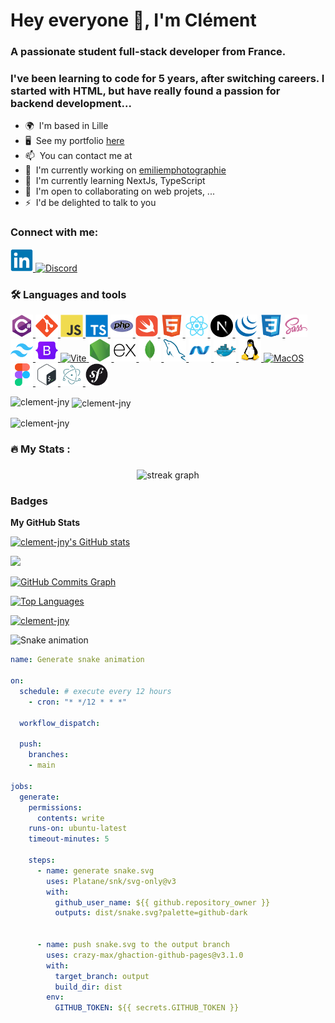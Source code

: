 # Hey everyone 👋, I'm Clément

### A passionate student full-stack developer from France.

### I've been learning to code for 5 years, after switching careers. I started with HTML, but have really found a passion for backend development...

* 🌍  I'm based in Lille
* 🖥️  See my portfolio [here](http://clement-jny.github.io/)
* 📫  You can contact me at [](mailto:)
* 🚀  I'm currently working on [emiliemphotographie](https://github.com/clement-jny/emiliemphotographie)
* 🧠  I'm currently learning NextJs, TypeScript
* 🤝  I'm open to collaborating on web projets, ...
* ⚡   I'd be delighted to talk to you

### Connect with me:

<p align="left">
<a href="https://www.linkedin.com/in/clement-jaunay" target="_blank" rel="noreferrer">
<img src="https://raw.githubusercontent.com/devicons/devicon/master/icons/linkedin/linkedin-original.svg" width="36" height="36" alt="LinkedIn" />
</a>

<a href="https://discord.com/users/WlinT3rn_" target="_blank" rel="noreferrer">
<img src="https://raw.githubusercontent.com/danielcranney/readme-generator/main/public/icons/socials/discord.svg"
width="36" height="36" alt="Discord" />
</a>
</p>

### 🛠 Languages and tools

<p align="left">
<a href="https://docs.microsoft.com/en-us/dotnet/csharp/" target="_blank" rel="noreferrer">
<img src="https://raw.githubusercontent.com/devicons/devicon/master/icons/csharp/csharp-original.svg" width="36"
height="36" alt="C#" />
</a>

<a href="https://git-scm.com/" target="_blank" rel="noreferrer">
<img src="https://raw.githubusercontent.com/devicons/devicon/master/icons/git/git-original.svg" width="36"
height="36" alt="Git" />
</a>

<a href="https://developer.mozilla.org/en-US/docs/Web/JavaScript" target="_blank" rel="noreferrer">
<img src="https://raw.githubusercontent.com/devicons/devicon/master/icons/javascript/javascript-original.svg"
width="36" height="36" alt="JavaScript" />
</a>

<a href="https://www.typescriptlang.org/" target="_blank" rel="noreferrer">
<img src="https://raw.githubusercontent.com/devicons/devicon/master/icons/typescript/typescript-original.svg"
width="36" height="36" alt="TypeScript" />
</a>

<a href="https://www.php.net/" target="_blank" rel="noreferrer">
<img src="https://raw.githubusercontent.com/devicons/devicon/master/icons/php/php-original.svg" width="36"
height="36" alt="PHP" />
</a>

<a href="https://developer.apple.com/swift/" target="_blank" rel="noreferrer">
<img src="https://raw.githubusercontent.com/devicons/devicon/master/icons/swift/swift-original.svg" width="36"
height="36" alt="Swift" />
</a>

<a href="https://developer.mozilla.org/en-US/docs/Glossary/HTML5" target="_blank" rel="noreferrer">
<img src="https://raw.githubusercontent.com/devicons/devicon/master/icons/html5/html5-original.svg" width="36"
height="36" alt="HTML5" />
</a>

<a href="https://reactjs.org/" target="_blank" rel="noreferrer">
<img src="https://raw.githubusercontent.com/devicons/devicon/master/icons/react/react-original.svg" width="36"
height="36" alt="React" />
</a>

<a href="https://nextjs.org/docs" target="_blank" rel="noreferrer">
<img src="https://raw.githubusercontent.com/devicons/devicon/master/icons/nextjs/nextjs-original.svg" width="36"
height="36" alt="NextJs" />
</a>

<a href="https://jquery.com/" target="_blank" rel="noreferrer">
<img src="https://raw.githubusercontent.com/devicons/devicon/master/icons/jquery/jquery-original.svg" width="36"
height="36" alt="JQuery" />
</a>

<a href="hhttps://developer.mozilla.org/en-US/docs/Glossary/CSS" target="_blank" rel="noreferrer">
<img src="https://raw.githubusercontent.com/devicons/devicon/master/icons/css3/css3-original.svg" width="36"
height="36" alt="CSS3" />
</a>

<a href="https://sass-lang.com/" target="_blank" rel="noreferrer">
<img src="https://raw.githubusercontent.com/devicons/devicon/master/icons/sass/sass-original.svg" width="36"
height="36" alt="Sass" />
</a>

<a href="https://tailwindcss.com/" target="_blank" rel="noreferrer">
<img src="https://raw.githubusercontent.com/devicons/devicon/master/icons/tailwindcss/tailwindcss-plain.svg"
width="36" height="36" alt="TailwindCSS" />
</a>

<a href="https://getbootstrap.com/" target="_blank" rel="noreferrer">
<img src="https://raw.githubusercontent.com/devicons/devicon/master/icons/bootstrap/bootstrap-original.svg"
width="36" height="36" alt="Bootstrap" />
</a>

<a href="https://vitejs.dev/" target="_blank" rel="noreferrer">
<img src="https://raw.githubusercontent.com/danielcranney/readme-generator/main/public/icons/skills/vite-colored.svg"
width="36" height="36" alt="Vite" />
</a>

<a href="https://nodejs.org/en/" target="_blank" rel="noreferrer">
<img src="https://raw.githubusercontent.com/devicons/devicon/master/icons/nodejs/nodejs-original.svg" width="36"
height="36" alt="NodeJS" />
</a>

<a href="https://expressjs.com/" target="_blank" rel="noreferrer">
<img src="https://raw.githubusercontent.com/devicons/devicon/master/icons/express/express-original.svg"
width="36" height="36" alt="Express" />
</a>

<a href="https://www.mongodb.com/" target="_blank" rel="noreferrer">
<img src="https://raw.githubusercontent.com/devicons/devicon/master/icons/mongodb/mongodb-original.svg"
width="36" height="36" alt="MongoDB" />
</a>

<a href="https://www.mysql.com/" target="_blank" rel="noreferrer">
<img src="https://raw.githubusercontent.com/devicons/devicon/master/icons/mysql/mysql-original.svg" width="36"
height="36" alt="MySQL" />
</a>

<a href="https://dotnet.microsoft.com/en-us/" target="_blank" rel="noreferrer">
<img src="https://raw.githubusercontent.com/devicons/devicon/master/icons/dot-net/dot-net-original.svg"
width="36" height="36" alt=".NET" />
</a>

<a href="https://www.docker.com/" target="_blank" rel="noreferrer">
<img src="https://raw.githubusercontent.com/devicons/devicon/master/icons/docker/docker-original.svg" width="36"
height="36" alt="Docker" />
</a>

<a href="https://www.linux.org" target="_blank" rel="noreferrer">
<img src="https://raw.githubusercontent.com/devicons/devicon/master/icons/linux/linux-original.svg" width="36"
height="36" alt="Linux" />
</a>

<a href="https://apple.com" target="_blank" rel="noreferrer">
<img src="https://raw.githubusercontent.com/danielcranney/readme-generator/main/public/icons/skills/macos-colored.svg"
width="36" height="36" alt="MacOS" />
</a>

<a href="https://www.figma.com/" target="_blank" rel="noreferrer">
<img src="https://raw.githubusercontent.com/devicons/devicon/master/icons/figma/figma-original.svg" width="36"
height="36" alt="Figma" />
</a>

<a href="https://www.gnu.org/software/bash/" target="_blank" rel="noreferrer">
<img src="https://raw.githubusercontent.com/devicons/devicon/master/icons/bash/bash-original.svg" width="36"
height="36" alt="Bash" />
</a>

<a href="https://www.electronjs.org" target="_blank" rel="noreferrer">
<img src="https://raw.githubusercontent.com/devicons/devicon/master/icons/electron/electron-original.svg"
width="36" height="36" alt="Bash" />
</a>

<a href="https://symfony.com" target="_blank" rel="noreferrer">
<img src="https://raw.githubusercontent.com/devicons/devicon/master/icons/symfony/symfony-original.svg"
width="36" height="36" alt="Symfony" />
</a>
</p>











<p><img align="left" src="https://github-readme-stats.vercel.app/api/top-langs?username=clement-jny&show_icons=true&locale=en&layout=compact" alt="clement-jny" /></p>

<p>&nbsp;<img align="center" src="https://github-readme-stats.vercel.app/api?username=clement-jny&show_icons=true&locale=en" alt="clement-jny" /></p>

<p><img align="center" src="https://github-readme-streak-stats.herokuapp.com/?user=clement-jny&" alt="clement-jny" /></p>








###

<h3 align="left">🔥 My Stats :</h3>

###

<div align="center">
	<img src="https://streak-stats.demolab.com?user=maurodesouza&locale=en&mode=daily&theme=dark&hide_border=false&border_radius=5&order=3" height="220" alt="streak graph"  />
</div>






### Badges

<b>My GitHub Stats</b>

<a href="http://www.github.com/clement-jny"><img src="https://github-readme-stats.vercel.app/api?username=clement-jny&show_icons=true&hide=&count_private=true&title_color=0891b2&text_color=ffffff&icon_color=0891b2&bg_color=1c1917&hide_border=true&show_icons=true" alt="clement-jny's GitHub stats" /></a>

<a href="http://www.github.com/clement-jny"><img src="https://github-readme-streak-stats.herokuapp.com/?user=clement-jny&stroke=ffffff&background=1c1917&ring=0891b2&fire=0891b2&currStreakNum=ffffff&currStreakLabel=0891b2&sideNums=ffffff&sideLabels=ffffff&dates=ffffff&hide_border=true" /></a>

<a href="http://www.github.com/clement-jny"><img src="https://github-readme-activity-graph.cyclic.app/graph?username=clement-jny&bg_color=1c1917&color=ffffff&line=0891b2&point=ffffff&area_color=1c1917&area=true&hide_border=true&custom_title=GitHub%20Commits%20Graph" alt="GitHub Commits Graph" /></a>

<a href="https://github.com/clement-jny" align="left"><img src="https://github-readme-stats.vercel.app/api/top-langs/?username=clement-jny&langs_count=10&title_color=0891b2&text_color=ffffff&icon_color=0891b2&bg_color=1c1917&hide_border=true&locale=en&custom_title=Top%20%Languages" alt="Top Languages" /></a>



<p align="left"> <a href="https://github.com/ryo-ma/github-profile-trophy"><img src="https://github-profile-trophy.vercel.app/?username=clement-jny" alt="clement-jny" /></a> </p>


<img src="https://raw.githubusercontent.com/clement-jny/clement-jny/output/snake.svg" alt="Snake animation" />

``` yml
name: Generate snake animation

on:
  schedule: # execute every 12 hours
    - cron: "* */12 * * *"

  workflow_dispatch:

  push:
    branches:
    - main

jobs:
  generate:
    permissions:
      contents: write
    runs-on: ubuntu-latest
    timeout-minutes: 5

    steps:
      - name: generate snake.svg
        uses: Platane/snk/svg-only@v3
        with:
          github_user_name: ${{ github.repository_owner }}
          outputs: dist/snake.svg?palette=github-dark


      - name: push snake.svg to the output branch
        uses: crazy-max/ghaction-github-pages@v3.1.0
        with:
          target_branch: output
          build_dir: dist
        env:
          GITHUB_TOKEN: ${{ secrets.GITHUB_TOKEN }}
```
